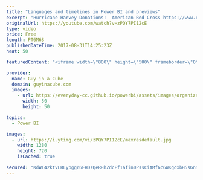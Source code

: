 ```yaml
---
title: "Languages and timelines in Power BI and previews"
excerpt: "Hurricane Harvey Donations:  American Red Cross https://www.redcross.org/donate/donation  Salvation Army https://give.salvationarmyusa.org/site/Donation2?df_id=27651&mfc_pref=T&27651.donation=form1  Humane Society http://www.humanesociety.org/news/resources/facts/harvey_help.html  Hurricane Harvey Relief"
originalUrl: https://youtube.com/watch?v=zPQY7PI12cE
type: video
price: Free
length: PT6M6S
publishedDateTime: 2017-08-31T14:25:23Z
heat: 50

featuredContent: "<iframe width=\"800\" height=\"500\" frameborder=\"0\" src=\"https://www.youtube.com/embed/zPQY7PI12cE\" allow=\"accelerometer; autoplay; encrypted-media; gyroscope; picture-in-picture\" allowfullscreen></iframe>"

provider:
  name: Guy in a Cube
  domain: guyinacube.com
  images:
    - url: https://everyday-cc.github.io/powerbi/assets/images/organizations/guyinacube.com-50x50.jpg
      width: 50
      height: 50

topics:
  - Power BI

images:
  - url: https://i.ytimg.com/vi/zPQY7PI12cE/maxresdefault.jpg
    width: 1280
    height: 720
    isCached: true

secured: "KdWT42ktvLBLypggr6EHDzQeRHhZdcFf1afin0PssCiAMf6c6WKgoxbH5sGnS0GeVNK3lDfPigLj17J+vm/kVXsKOd8LUz1wQnX4eEy8t3FZAlUW+s6WkHDjyk+ITodeTh+kHVYCWiOs67d47o7Z4eo0HwzB1S8c2vDuY5dwoXp22OYWrikgFqmsOnKYj8VNI1jMpRX1LHrIns0joOJuMtANVldYfCHLw6fbi4z/DEYEW+xliERmKlM5HA/uIosRUrMIjIENc/aInHiIWLTcj4dwYafORI7KzjZgyDHTG0z4OW04RCxczOARM4upXDl3kTdDLRxRU1ZUONiCPiNK+6doc7TFJdcEhJ/Oj7wDE7BHR3eVJX/XUYo7iwGTJGy0+uQfcYLMyDf2kvKpYEk3B0tkD0RfHUe6dbGbfDAsy0o=;0H5Wg2G3pZgT4+shh8XZCw=="
---
```


